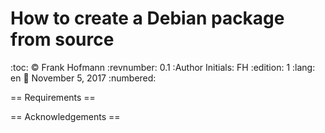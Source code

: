 How to create a Debian package from source
==========================================
:toc:
:copyright: Frank Hofmann
:revnumber: 0.1
:Author Initials: FH
:edition: 1
:lang: en
:date: November 5, 2017
:numbered:

== Requirements ==

== Acknowledgements ==
